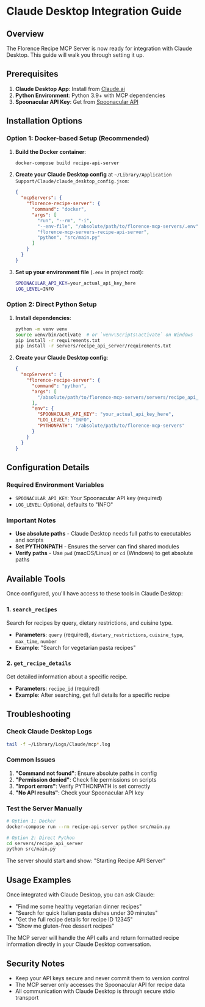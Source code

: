 # Claude Desktop Integration Guide

## Overview

The Florence Recipe MCP Server is now ready for integration with Claude Desktop. This guide will walk you through setting it up.

## Prerequisites

1. **Claude Desktop App**: Install from [Claude.ai](https://claude.ai/desktop)
2. **Python Environment**: Python 3.9+ with MCP dependencies
3. **Spoonacular API Key**: Get from [Spoonacular API](https://spoonacular.com/food-api)

## Installation Options

### Option 1: Docker-based Setup (Recommended)

1. **Build the Docker container**:
   ```bash
   docker-compose build recipe-api-server
   ```

2. **Create your Claude Desktop config** at `~/Library/Application Support/Claude/claude_desktop_config.json`:
   ```json
   {
     "mcpServers": {
       "florence-recipe-server": {
         "command": "docker",
         "args": [
           "run", "--rm", "-i",
           "--env-file", "/absolute/path/to/florence-mcp-servers/.env",
           "florence-mcp-servers-recipe-api-server",
           "python", "src/main.py"
         ]
       }
     }
   }
   ```

3. **Set up your environment file** (`.env` in project root):
   ```bash
   SPOONACULAR_API_KEY=your_actual_api_key_here
   LOG_LEVEL=INFO
   ```

### Option 2: Direct Python Setup

1. **Install dependencies**:
   ```bash
   python -m venv venv
   source venv/bin/activate  # or `venv\Scripts\activate` on Windows
   pip install -r requirements.txt
   pip install -r servers/recipe_api_server/requirements.txt
   ```

2. **Create your Claude Desktop config**:
   ```json
   {
     "mcpServers": {
       "florence-recipe-server": {
         "command": "python",
         "args": [
           "/absolute/path/to/florence-mcp-servers/servers/recipe_api_server/src/main.py"
         ],
         "env": {
           "SPOONACULAR_API_KEY": "your_actual_api_key_here",
           "LOG_LEVEL": "INFO",
           "PYTHONPATH": "/absolute/path/to/florence-mcp-servers"
         }
       }
     }
   }
   ```

## Configuration Details

### Required Environment Variables
- `SPOONACULAR_API_KEY`: Your Spoonacular API key (required)
- `LOG_LEVEL`: Optional, defaults to "INFO"

### Important Notes
- **Use absolute paths** - Claude Desktop needs full paths to executables and scripts
- **Set PYTHONPATH** - Ensures the server can find shared modules
- **Verify paths** - Use `pwd` (macOS/Linux) or `cd` (Windows) to get absolute paths

## Available Tools

Once configured, you'll have access to these tools in Claude Desktop:

### 1. `search_recipes`
Search for recipes by query, dietary restrictions, and cuisine type.
- **Parameters**: `query` (required), `dietary_restrictions`, `cuisine_type`, `max_time`, `number`
- **Example**: "Search for vegetarian pasta recipes"

### 2. `get_recipe_details` 
Get detailed information about a specific recipe.
- **Parameters**: `recipe_id` (required)
- **Example**: After searching, get full details for a specific recipe

## Troubleshooting

### Check Claude Desktop Logs
```bash
tail -f ~/Library/Logs/Claude/mcp*.log
```

### Common Issues

1. **"Command not found"**: Ensure absolute paths in config
2. **"Permission denied"**: Check file permissions on scripts
3. **"Import errors"**: Verify PYTHONPATH is set correctly
4. **"No API results"**: Check your Spoonacular API key

### Test the Server Manually
```bash
# Option 1: Docker
docker-compose run --rm recipe-api-server python src/main.py

# Option 2: Direct Python
cd servers/recipe_api_server
python src/main.py
```

The server should start and show: "Starting Recipe API Server"

## Usage Examples

Once integrated with Claude Desktop, you can ask Claude:

- "Find me some healthy vegetarian dinner recipes"
- "Search for quick Italian pasta dishes under 30 minutes"  
- "Get the full recipe details for recipe ID 12345"
- "Show me gluten-free dessert recipes"

The MCP server will handle the API calls and return formatted recipe information directly in your Claude Desktop conversation.

## Security Notes

- Keep your API keys secure and never commit them to version control
- The MCP server only accesses the Spoonacular API for recipe data
- All communication with Claude Desktop is through secure stdio transport